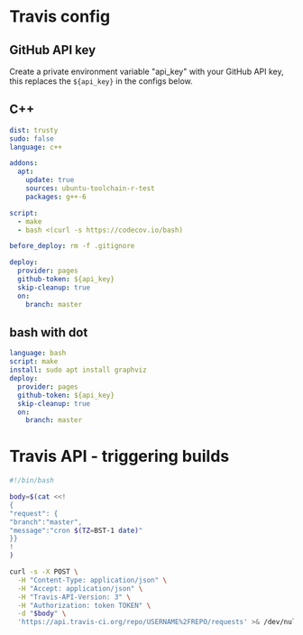 # Travis config
## GitHub API key
Create a private environment variable "api_key" with your GitHub API key,
this replaces the ```${api_key}``` in the configs below.

## C++
```yaml
dist: trusty
sudo: false
language: c++

addons:
  apt:
    update: true
    sources: ubuntu-toolchain-r-test
    packages: g++-6

script:
  - make
  - bash <(curl -s https://codecov.io/bash)

before_deploy: rm -f .gitignore

deploy:
  provider: pages
  github-token: ${api_key}
  skip-cleanup: true
  on:
    branch: master
```

## bash with dot
```yaml
language: bash
script: make
install: sudo apt install graphviz
deploy:
  provider: pages
  github-token: ${api_key}
  skip-cleanup: true
  on:
    branch: master
```

# Travis API - triggering builds
```bash
#!/bin/bash

body=$(cat <<!
{
"request": {
"branch":"master",
"message":"cron $(TZ=BST-1 date)"
}}
!
)

curl -s -X POST \
  -H "Content-Type: application/json" \
  -H "Accept: application/json" \
  -H "Travis-API-Version: 3" \
  -H "Authorization: token TOKEN" \
  -d "$body" \
  'https://api.travis-ci.org/repo/USERNAME%2FREPO/requests' >& /dev/null
```

